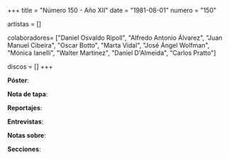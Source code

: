 +++
title = "Número 150 - Año XII"
date = "1981-08-01"
numero = "150"

artistas = []

colaboradores= ["Daniel Osvaldo Ripoll", "Alfredo Antonio Álvarez", "Juan Manuel Cibeira", "Oscar Botto", "Marta Vidal", "José Ángel Wolfman", "Mónica Ianelli", "Walter Martínez", "Daniel D'Almeida", "Carlos Pratto"]

discos = []
+++

**Póster**: 

**Nota de tapa**: 

**Reportajes**: 

**Entrevistas**: 

**Notas sobre**:

**Secciones**:
